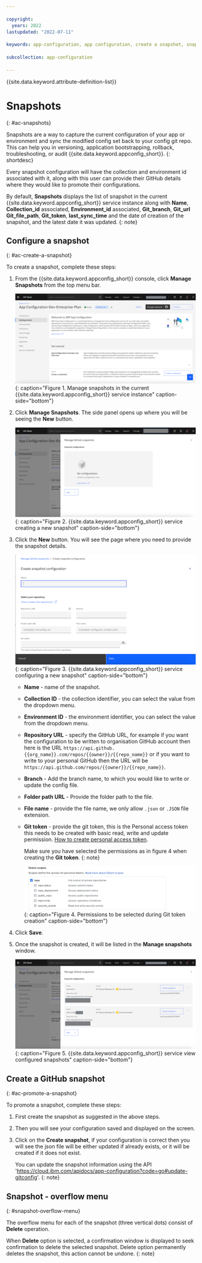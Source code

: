 ```yaml
---

copyright:
  years: 2022
lastupdated: "2022-07-11"

keywords: app-configuration, app configuration, create a snapshot, snapshots, git configuration, gitops, git config

subcollection: app-configuration

---
```


{{site.data.keyword.attribute-definition-list}}

# Snapshots
{: #ac-snapshots}

Snapshots are a way to capture the current configuration of your app or environment and sync the modified config set back to your config git repo. This can help you in versioning, application bootstrapping, rollback, troubleshooting, or audit {{site.data.keyword.appconfig_short}}.
{: shortdesc}

Every snapshot configuration will have the collection and environment id associated with it, along with this user 
can provide their GitHub details where they would like to promote their configurations.  

By default, **Snapshots** displays the list of snapshot in the current {{site.data.keyword.appconfig_short}} service 
instance along with **Name**, **Collection_id** associated, **Environment_id** associated, **Git_branch**, **Git_url** 
**Git_file_path**, **Git_token**, **last_sync_time** and the date of creation of the snapshot, and the latest date it was updated.
{: note}

## Configure a snapshot
{: #ac-create-a-snapshot}

To create a snapshot, complete these steps:

1. From the {{site.data.keyword.appconfig_short}} console, click **Manage Snapshots** from the top menu bar.

   ![Manage snapshots](images/ac-manage-snapshots.png "Manage snapshots"){: caption="Figure 1. Manage snapshots in the current {{site.data.keyword.appconfig_short}} service instance" caption-side="bottom"}

1. Click **Manage Snapshots**. The side panel opens up where you will be seeing the **New** button.

   ![Configure a snapshot](images/ac-configure-snapshots.png "Configure a snapshot"){: caption="Figure 2. {{site.data.keyword.appconfig_short}} service creating a new snapshot" caption-side="bottom"}

1. Click the **New** button. You will see the page where you need to provide the snapshot details.

   ![Configure a new snapshot](images/ac-create-snapshots.png "Configure a new snapshot"){: caption="Figure 3. {{site.data.keyword.appconfig_short}} service configuring a new snapshot" caption-side="bottom"}
    
   - **Name** - name of the snapshot.
   - **Collection ID** - the collection identifier, you can select the value from the dropdown menu.
   - **Environment ID** - the environment identifier, you can select the value from the dropdown menu.   
   - **Repository URL** - specify the GitHub URL, for example if you want the configuration to be written to organisation GitHub account then here is the URL `https://api.github.{{org_name}}.com/repos/{{owner}}/{{repo_name}}` or if you want to write to your personal GitHub then the URL will be `https://api.github.com/repos/{{owner}}/{{repo_name}}`. 
   - **Branch** - Add the branch name, to which you would like to write or update the config file.
   - **Folder path URL** - Provide the folder path to the file.
   - **File name** - provide the file name, we only allow `.json` or `.JSON` file extension.
   - **Git token** - provide the git token, this is the Personal access token this needs to be created with basic read, write and update permission. [How to create personal access token](https://docs.github.com/en/authentication/keeping-your-account-and-data-secure/creating-a-personal-access-token).

      Make sure you have selected the permissions as in figure 4 when creating the **Git token**.
      {: note}

      ![Permissions to be selected during Git token creation](images/ac-snapshots-git-token.png "Permissions to be selected during Git token creation"){: caption="Figure 4. Permissions to be selected during Git token creation" caption-side="bottom"}

1. Click **Save**.

1. Once the snapshot is created, it will be listed in the **Manage snapshots** window.

   ![View configured snapshot](images/ac-list-snapshots.png "View configured snapshot"){: caption="Figure 5. {{site.data.keyword.appconfig_short}} service view configured snapshots" caption-side="bottom"}

## Create a GitHub snapshot
{: #ac-promote-a-snapshot}

To promote a snapshot, complete these steps:

1. First create the snapshot as suggested in the above steps.

1. Then you will see your configuration saved and displayed on the screen.

1. Click on the **Create snapshot**, if your configuration is correct then you will see the json file will be either updated if already exists, or it will be created if it does not exist.

   You can update the snapshot information using the API 'https://cloud.ibm.com/apidocs/app-configuration?code=go#update-gitconfig'.
   {: note}

## Snapshot - overflow menu
{: #snapshot-overflow-menu}

The overflow menu for each of the snapshot (three vertical dots) consist of **Delete** operation.

When **Delete** option is selected, a confirmation window is displayed to seek confirmation to delete the selected snapshot. Delete option permanently deletes the snapshot, this action cannot be undone.
{: note}

